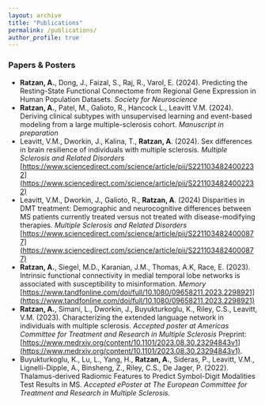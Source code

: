 ```yaml
---
layout: archive
title: "Publications"
permalink: /publications/
author_profile: true
---
```


### Papers & Posters
  * **Ratzan, A.**, Dong, J., Faizal, S., Raj, R., Varol, E. (2024). Predicting the Resting-State Functional Connectome
from Regional Gene Expression in Human Population Datasets. _Society for Neuroscience_
  * **Ratzan, A.**, Patel, M., Galioto, R., Hancock L., Leavitt V.M. (2024). Deriving clinical subtypes with unsupervised learning and event-based modeling from a large multiple-sclerosis cohort. _Manuscript in preparation_
  * Leavitt, V.M., Dworkin, J., Kalina, T., **Ratzan, A**. (2024). Sex differences in brain resilience of individuals with
multiple sclerosis. _Multiple Sclerosis and Related Disorders_
[https://www.sciencedirect.com/science/article/pii/S2211034824002232](https://www.sciencedirect.com/science/article/pii/S2211034824002232)
  * Leavitt, V.M., Dworkin, J., Galioto, R., **Ratzan, A**. (2024) Disparities in DMT treatment: Demographic and
neurocognitive differences between MS patients currently treated versus not treated with disease-modifying
therapies. _Multiple Sclerosis and Related Disorders_
[https://www.sciencedirect.com/science/article/pii/S2211034824000877](https://www.sciencedirect.com/science/article/pii/S2211034824000877)
  * **Ratzan, A.**, Siegel, M.D., Karanian, J.M., Thomas, A.K, Race, E. (2023). Intrinsic functional connectivity in
medial temporal lobe networks is associated with susceptibility to misinformation. _Memory_ [https://www.tandfonline.com/doi/full/10.1080/09658211.2023.2298921](https://www.tandfonline.com/doi/full/10.1080/09658211.2023.2298921)
  * **Ratzan, A.**, Simani, L., Dworkin, J., Buyukturkoglu, K., Riley, C.S., Leavitt, V.M. (2023). Characterizing the
extended language network in individuals with multiple sclerosis. _Accepted poster at Americas Committee for
Treatment and Research in Multiple Sclerosis_ Preprint:
[https://www.medrxiv.org/content/10.1101/2023.08.30.23294843v1](https://www.medrxiv.org/content/10.1101/2023.08.30.23294843v1).
  * Buyukturkoglu, K., Lu, L., Yang, H., **Ratzan, A.**, Sideras, P., Leavitt, V.M., Lignelli-Dipple, A., Binsheng, Z.,
Riley, C.S., De Jager, P. (2022). Thalamus-derived Radiomic Features to Predict Symbol-Digit Modalities Test
Results in MS. _Accepted ePoster at The European Committee for Treatment and Research in Multiple Sclerosis._

<!--
{% if author.googlescholar %}
  You can also find my articles on <u><a href="{{author.googlescholar}}">my Google Scholar profile</a>.</u>
{% endif %}

{% include base_path %}

{% for post in site.publications reversed %}
  {% include archive-single.html %}
{% endfor %}
-->
